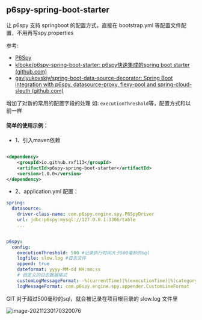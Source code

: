 ## p6spy-spring-boot-starter

让 p6spy 支持 springboot 的配置方式，直接在 bootstrap.yml 等配置文件配置，不用再写spy.properties

参考:

* [P6Spy](https://github.com/p6spy/p6spy)
* [klboke/p6spy-spring-boot-starter: p6spy快速集成的spring boot starter (github.com)](https://github.com/klboke/p6spy-spring-boot-starter)
* [gavlyukovskiy/spring-boot-data-source-decorator: Spring Boot integration with p6spy, datasource-proxy, flexy-pool and spring-cloud-sleuth (github.com)](https://github.com/gavlyukovskiy/spring-boot-data-source-decorator)

增加了对新的常用的配置字段的处理 如:  ``` executionThreshold ```等，配置方式和以前一样

#### 简单的使用示例：
- 1、引入maven依赖

```xml

<dependency>
    <groupId>io.github.rxf113</groupId>
    <artifactId>p6spy-spring-boot-starter</artifactId>
    <version>1.0.0</version>
</dependency>
```

- 2、application.yml 配置：

```yml
spring:
  datasource:
    driver-class-name: com.p6spy.engine.spy.P6SpyDriver
    url: jdbc:p6spy:mysql://127.0.0.1:3306/table
    ...


p6spy:
  config:
    executionThreshold: 500 #记录执行时间大于500毫秒的sql
    logfile: slow.log #日志文件
    append: true
    dateformat: yyyy-MM-dd HH:mm:ss
    # 自定义的日志数据格式
    customLogMessageFormat: -%(currentTime)|%(executionTime)|%(category)|%(sql)
    logMessageFormat: com.p6spy.engine.spy.appender.CustomLineFormat    
```
GIT
对于超过500毫秒的sql，就会被记录在项目根目录的 slow.log 文件里

![image-20211230170320076](https://rxf113.xyz/static/image-20211230170320076.png)



